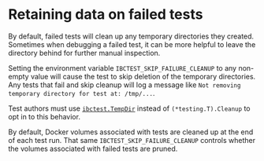 # Retaining data on failed tests

By default, failed tests will clean up any temporary directories they created.
Sometimes when debugging a failed test, it can be more helpful to leave the directory behind
for further manual inspection.

Setting the environment variable `IBCTEST_SKIP_FAILURE_CLEANUP` to any non-empty value
will cause the test to skip deletion of the temporary directories.
Any tests that fail and skip cleanup will log a message like
`Not removing temporary directory for test at: /tmp/...`.

Test authors must use
[`ibctest.TempDir`](https://pkg.go.dev/github.com/strangelove-ventures/ibctest#TempDir)
instead of `(*testing.T).Cleanup` to opt in to this behavior.

By default, Docker volumes associated with tests are cleaned up at the end of each test run.
That same `IBCTEST_SKIP_FAILURE_CLEANUP` controls whether the volumes associated with failed tests are pruned.
